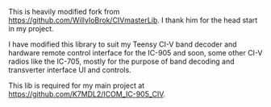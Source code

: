 This is heavily modified fork from https://github.com/WillyIoBrok/CIVmasterLib.  I thank him for the head start in my project.

I have modified this library to suit my Teensy CI-V band decoder and hardware remote control interface for the IC-905 and soon, some other CI-V radios like the IC-705, mostly for the purpose of band decoding and transverter interface UI and controls. 

This lib is required for my main project at https://github.com/K7MDL2/ICOM_IC-905_CIV.
